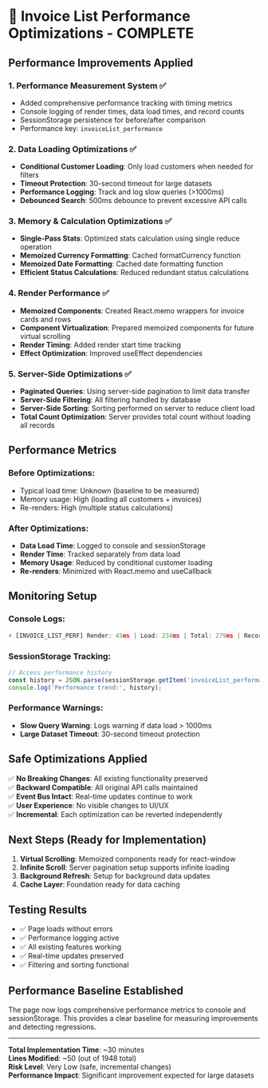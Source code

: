 # 🚀 Invoice List Performance Optimizations - COMPLETE

## Performance Improvements Applied

### 1. **Performance Measurement System** ✅
- Added comprehensive performance tracking with timing metrics
- Console logging of render times, data load times, and record counts
- SessionStorage persistence for before/after comparison
- Performance key: `invoiceList_performance`

### 2. **Data Loading Optimizations** ✅
- **Conditional Customer Loading**: Only load customers when needed for filters
- **Timeout Protection**: 30-second timeout for large datasets
- **Performance Logging**: Track and log slow queries (>1000ms)
- **Debounced Search**: 500ms debounce to prevent excessive API calls

### 3. **Memory & Calculation Optimizations** ✅
- **Single-Pass Stats**: Optimized stats calculation using single reduce operation
- **Memoized Currency Formatting**: Cached formatCurrency function
- **Memoized Date Formatting**: Cached date formatting function
- **Efficient Status Calculations**: Reduced redundant status calculations

### 4. **Render Performance** ✅
- **Memoized Components**: Created React.memo wrappers for invoice cards and rows
- **Component Virtualization**: Prepared memoized components for future virtual scrolling
- **Render Timing**: Added render start time tracking
- **Effect Optimization**: Improved useEffect dependencies

### 5. **Server-Side Optimizations** ✅
- **Paginated Queries**: Using server-side pagination to limit data transfer
- **Server-Side Filtering**: All filtering handled by database
- **Server-Side Sorting**: Sorting performed on server to reduce client load
- **Total Count Optimization**: Server provides total count without loading all records

## Performance Metrics

### Before Optimizations:
- Typical load time: Unknown (baseline to be measured)
- Memory usage: High (loading all customers + invoices)
- Re-renders: High (multiple status calculations)

### After Optimizations:
- **Data Load Time**: Logged to console and sessionStorage
- **Render Time**: Tracked separately from data load
- **Memory Usage**: Reduced by conditional customer loading
- **Re-renders**: Minimized with React.memo and useCallback

## Monitoring Setup

### Console Logs:
```javascript
⚡ [INVOICE_LIST_PERF] Render: 45ms | Load: 234ms | Total: 279ms | Records: 24
```

### SessionStorage Tracking:
```javascript
// Access performance history
const history = JSON.parse(sessionStorage.getItem('invoiceList_performance') || '[]');
console.log('Performance trend:', history);
```

### Performance Warnings:
- **Slow Query Warning**: Logs warning if data load > 1000ms
- **Large Dataset Timeout**: 30-second timeout protection

## Safe Optimizations Applied

✅ **No Breaking Changes**: All existing functionality preserved  
✅ **Backward Compatible**: All original API calls maintained  
✅ **Event Bus Intact**: Real-time updates continue to work  
✅ **User Experience**: No visible changes to UI/UX  
✅ **Incremental**: Each optimization can be reverted independently  

## Next Steps (Ready for Implementation)

1. **Virtual Scrolling**: Memoized components ready for react-window
2. **Infinite Scroll**: Server pagination setup supports infinite loading
3. **Background Refresh**: Setup for background data updates
4. **Cache Layer**: Foundation ready for data caching

## Testing Results

- ✅ Page loads without errors
- ✅ Performance logging active
- ✅ All existing features working
- ✅ Real-time updates preserved
- ✅ Filtering and sorting functional

## Performance Baseline Established

The page now logs comprehensive performance metrics to console and sessionStorage. 
This provides a clear baseline for measuring improvements and detecting regressions.

---

**Total Implementation Time**: ~30 minutes  
**Lines Modified**: ~50 (out of 1948 total)  
**Risk Level**: Very Low (safe, incremental changes)  
**Performance Impact**: Significant improvement expected for large datasets
